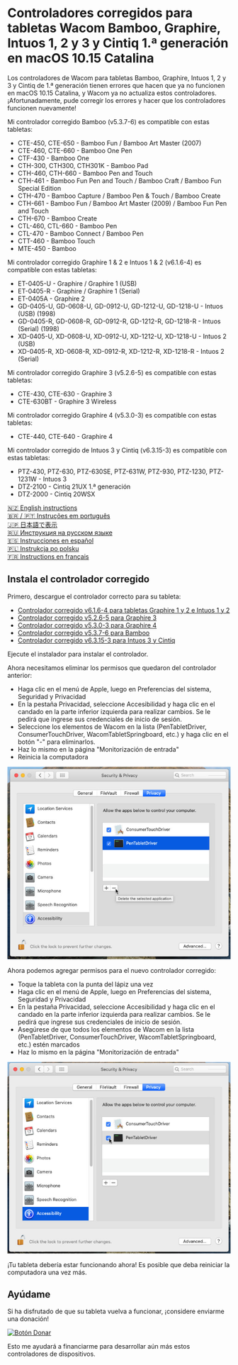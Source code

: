 # Controladores corregidos para tabletas Wacom Bamboo, Graphire, Intuos 1, 2 y 3 y Cintiq 1.ª generación en macOS 10.15 Catalina

Los controladores de Wacom para tabletas Bamboo, Graphire, Intuos 1, 2 y 3 y Cintiq de 1.ª generación tienen errores que
hacen que ya no funcionen en macOS 10.15 Catalina, y Wacom ya no actualiza estos controladores.
¡Afortunadamente, pude corregir los errores y hacer que los controladores funcionen nuevamente!

Mi controlador corregido Bamboo (v5.3.7-6) es compatible con estas tabletas:

- CTE-450, CTE-650 - Bamboo Fun / Bamboo Art Master (2007)
- CTE-460, CTE-660 - Bamboo One Pen
- CTF-430 - Bamboo One
- CTH-300, CTH300, CTH301K - Bamboo Pad
- CTH-460, CTH-660 - Bamboo Pen and Touch
- CTH-461 - Bamboo Fun Pen and Touch / Bamboo Craft / Bamboo Fun Special Edition
- CTH-470 - Bamboo Capture / Bamboo Pen & Touch / Bamboo Create
- CTH-661 - Bamboo Fun / Bamboo Art Master (2009) / Bamboo Fun Pen and Touch
- CTH-670 - Bamboo Create
- CTL-460, CTL-660 - Bamboo Pen 
- CTL-470 - Bamboo Connect / Bamboo Pen
- CTT-460 - Bamboo Touch
- MTE-450 - Bamboo

Mi controlador corregido Graphire 1 & 2 e Intuos 1 & 2 (v6.1.6-4) es compatible con estas tabletas:

- ET-0405-U - Graphire / Graphire 1 (USB)
- ET-0405-R - Graphire / Graphire 1 (Serial)
- ET-0405A - Graphire 2
- GD-0405-U, GD-0608-U, GD-0912-U, GD-1212-U, GD-1218-U - Intuos (USB) (1998)
- GD-0405-R, GD-0608-R, GD-0912-R, GD-1212-R, GD-1218-R - Intuos (Serial) (1998)
- XD-0405-U, XD-0608-U, XD-0912-U, XD-1212-U, XD-1218-U - Intuos 2 (USB)
- XD-0405-R, XD-0608-R, XD-0912-R, XD-1212-R, XD-1218-R - Intuos 2 (Serial)

Mi controlador corregido Graphire 3 (v5.2.6-5) es compatible con estas tabletas:

- CTE-430, CTE-630 - Graphire 3
- CTE-630BT - Graphire 3 Wireless

Mi controlador corregido Graphire 4 (v5.3.0-3) es compatible con estas tabletas:

- CTE-440, CTE-640 - Graphire 4

Mi controlador corregido de Intuos 3 y Cintiq (v6.3.15-3) es compatible con estas tabletas:

- PTZ-430, PTZ-630, PTZ-630SE, PTZ-631W, PTZ-930, PTZ-1230, PTZ-1231W - Intuos 3
- DTZ-2100 - Cintiq 21UX 1.ª generación
- DTZ-2000 - Cintiq 20WSX

[🇳🇿 English instructions](Readme.md)   
[🇧🇷 / 🇵🇹 Instruções em português](Readme.pt-BR.md)  
[🇯🇵 日本語で表示](Readme.ja-JP.md)   
[🇷🇺 Инструкция на русском языке](Readme.ru-RU.md)  
[🇪🇸 Instrucciones en español](Readme.es.md)   
[🇵🇱 Instrukcja po polsku](Readme.pl.md)   
[🇫🇷 Instructions en français](Readme.fr-FR.md)   

## Instala el controlador corregido

Primero, descargue el controlador correcto para su tableta:

- [Controlador corregido v6.1.6-4 para tabletas Graphire 1 y 2 e Intuos 1 y 2](https://github.com/thenickdude/wacom-driver-fix/releases/download/patch-10/Install-Wacom-Tablet-6.1.6-4-patched.pkg)
- [Controlador corregido v5.2.6-5 para Graphire 3](https://github.com/thenickdude/wacom-driver-fix/releases/download/patch-10/Install-Wacom-Tablet-5.2.6-5-patched.pkg)
- [Controlador corregido v5.3.0-3 para Graphire 4](https://github.com/thenickdude/wacom-driver-fix/releases/download/patch-10/Install-Wacom-Tablet-5.3.0-3-patched.pkg)
- [Controlador corregido v5.3.7-6 para Bamboo](https://github.com/thenickdude/wacom-driver-fix/releases/download/patch-10/Install-Wacom-Tablet-5.3.7-6-patched.pkg)
- [Controlador corregido v6.3.15-3 para Intuos 3 y Cintiq](https://github.com/thenickdude/wacom-driver-fix/releases/download/patch-10/Install-Wacom-Tablet-6.3.15-3-patched.pkg)

Ejecute el instalador para instalar el controlador.

Ahora necesitamos eliminar los permisos que quedaron del controlador anterior:

- Haga clic en el menú de Apple, luego en Preferencias del sistema, Seguridad y Privacidad
- En la pestaña Privacidad, seleccione Accesibilidad y haga clic en el candado en la parte inferior izquierda para realizar cambios. Se le pedirá que ingrese sus credenciales de inicio de sesión.
- Seleccione los elementos de Wacom en la lista (PenTabletDriver, ConsumerTouchDriver, WacomTabletSpringboard, etc.) y haga clic en el botón "-" para eliminarlos.
- Haz lo mismo en la página "Monitorización de entrada"
- Reinicia la computadora

![Eliminar permisos antiguos](screenshots/en-AU/security-and-privacy-delete.jpg)

Ahora podemos agregar permisos para el nuevo controlador corregido:

- Toque la tableta con la punta del lápiz una vez
- Haga clic en el menú de Apple, luego en Preferencias del sistema, Seguridad y Privacidad
- En la pestaña Privacidad, seleccione Accesibilidad y haga clic en el candado en la parte inferior izquierda para realizar cambios. Se le pedirá que ingrese sus credenciales de inicio de sesión.
- Asegúrese de que todos los elementos de Wacom en la lista (PenTabletDriver, ConsumerTouchDriver, WacomTabletSpringboard, etc.) estén marcados
- Haz lo mismo en la página "Monitorización de entrada"

![Agregar nuevos permisos](screenshots/en-AU/security-and-privacy-tick.jpg)

¡Tu tableta debería estar funcionando ahora! Es posible que deba reiniciar la computadora una vez más.

## Ayúdame

Si ha disfrutado de que su tableta vuelva a funcionar, ¡considere enviarme una donación!

[![Botón Donar](https://www.paypalobjects.com/es_ES/ES/i/btn/btn_donateCC_LG.gif)](https://www.paypal.com/cgi-bin/webscr?cmd=_s-xclick&hosted_button_id=CDPRHRDZUDZW4&source=url)

Esto me ayudará a financiarme para desarrollar aún más estos controladores de dispositivos.